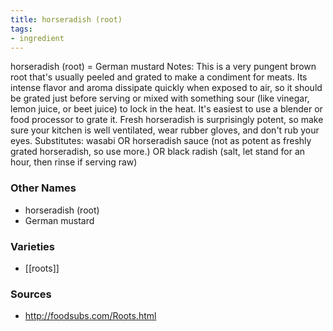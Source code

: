 ```yaml
---
title: horseradish (root)
tags:
- ingredient
---
```

horseradish (root) = German mustard Notes: This is a very pungent brown root that's usually peeled and grated to make a condiment for meats. Its intense flavor and aroma dissipate quickly when exposed to air, so it should be grated just before serving or mixed with something sour (like vinegar, lemon juice, or beet juice) to lock in the heat. It's easiest to use a blender or food processor to grate it. Fresh horseradish is surprisingly potent, so make sure your kitchen is well ventilated, wear rubber gloves, and don't rub your eyes. Substitutes: wasabi OR horseradish sauce (not as potent as freshly grated horseradish, so use more.) OR black radish (salt, let stand for an hour, then rinse if serving raw)

### Other Names

* horseradish (root)
* German mustard

### Varieties

* [[roots]]

### Sources
* http://foodsubs.com/Roots.html
